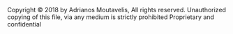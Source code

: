 Copyright © 2018 by Adrianos Moutavelis, All rights reserved. 
Unauthorized copying of this file, via any medium is strictly prohibited
Proprietary and confidential
